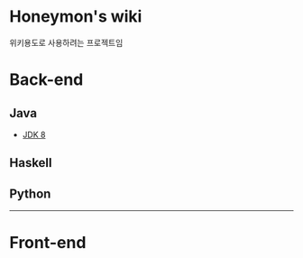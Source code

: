 Honeymon's wiki
===============
위키용도로 사용하려는 프로젝트임

# Back-end

## Java
* [JDK 8](jdk8.md)

## Haskell

## Python

***
# Front-end
